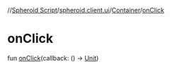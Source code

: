 //[Spheroid Script](../../index.md)/[spheroid.client.ui](../index.md)/[Container](index.md)/[onClick](on-click.md)



# onClick  
 
fun [onClick](on-click.md)(callback: () -> [Unit](../../spheroid/-unit/index.md))  



